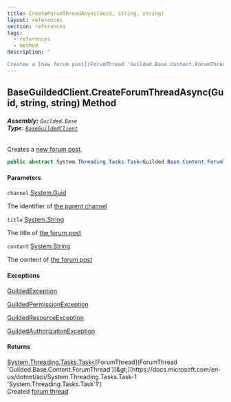 ```yaml
---
title: CreateForumThreadAsync(Guid, string, string)
layout: references
section: references
tags:
  - references
  - method
description: "

Creates a [new forum post](ForumThread 'Guilded.Base.Content.ForumThread')."
---
```


## BaseGuildedClient.CreateForumThreadAsync(Guid, string, string) Method
###### **Assembly:** `Guilded.Base`<br/>**Type:** [`BaseGuildedClient`](BaseGuildedClient 'Guilded.Base.BaseGuildedClient')

Creates a [new forum post](ForumThread 'Guilded.Base.Content.ForumThread').

```csharp
public abstract System.Threading.Tasks.Task<Guilded.Base.Content.ForumThread> CreateForumThreadAsync(Guid channel, string title, string content);
```
#### Parameters

<a name='Guilded.Base.BaseGuildedClient.CreateForumThreadAsync(Guid,string,string).channel'></a>

`channel` [System.Guid](https://docs.microsoft.com/en-us/dotnet/api/System.Guid 'System.Guid')

The identifier of [the parent channel](ServerChannel 'Guilded.Base.Servers.ServerChannel')

<a name='Guilded.Base.BaseGuildedClient.CreateForumThreadAsync(Guid,string,string).title'></a>

`title` [System.String](https://docs.microsoft.com/en-us/dotnet/api/System.String 'System.String')

The title of [the forum post](ForumThread 'Guilded.Base.Content.ForumThread')

<a name='Guilded.Base.BaseGuildedClient.CreateForumThreadAsync(Guid,string,string).content'></a>

`content` [System.String](https://docs.microsoft.com/en-us/dotnet/api/System.String 'System.String')

The content of [the forum post](ForumThread 'Guilded.Base.Content.ForumThread')

#### Exceptions

[GuildedException](GuildedException 'Guilded.Base.GuildedException')

[GuildedPermissionException](GuildedPermissionException 'Guilded.Base.GuildedPermissionException')

[GuildedResourceException](GuildedResourceException 'Guilded.Base.GuildedResourceException')

[GuildedAuthorizationException](GuildedAuthorizationException 'Guilded.Base.GuildedAuthorizationException')

#### Returns
[System.Threading.Tasks.Task&lt;](https://docs.microsoft.com/en-us/dotnet/api/System.Threading.Tasks.Task-1 'System.Threading.Tasks.Task`1')[ForumThread](ForumThread 'Guilded.Base.Content.ForumThread')[&gt;](https://docs.microsoft.com/en-us/dotnet/api/System.Threading.Tasks.Task-1 'System.Threading.Tasks.Task`1')  
Created [forum thread](ForumThread 'Guilded.Base.Content.ForumThread')